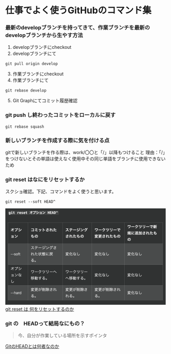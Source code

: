 # 仕事でよく使うGitHubのコマンド集

### 最新のdevelopブランチを持ってきて、作業ブランチを最新のdevelopブランチから生やす方法
1. developブランチにcheckout
2. developブランチにて
  ```
  git pull origin develop
  ```
3. 作業ブランチにcheckout 
4. 作業ブランチにて
  ```
  git rebase develop
  ```
5. Git Graphにてコミット履歴確認

### git push し終わったコミットをローカルに戻す
```
git rebase squash
```

### 新しいブランチを作成する際に気を付ける点
gitで新しいブランチを作る際は、work/〇〇と「/」以降もつけること
理由：「/」をつけないとその単語は使えなく使用中その同じ単語をブランチに使用できないため

### git reset はなにをリセットするか
スクショ確認。下記、コマンドをよく使うと思います。
```
git reset --soft HEAD^
```
![git reset オプション HEAD^](スクリーンショット%202024-11-16%2022.03.51.png)
[git reset は 何をリセットするのか](https://qiita.com/shoheihoh/items/2f49ca9a046f546054f9#:~:text=git%20reset%20%2D%2Dhard%20HEAD,-%E3%82%B9%E3%83%86%E3%83%BC%E3%82%B8%E3%83%B3%E3%82%B0%E3%81%95%E3%82%8C%E3%81%A6%E3%81%84&text=%E3%83%AF%E3%83%BC%E3%82%AF%E3%83%84%E3%83%AA%E3%83%BC%E3%81%AE%20modified.,txt%20%E3%81%AF%E3%81%9D%E3%81%AE%E3%81%BE%E3%81%BE%E6%AE%8B%E3%82%8B%E3%80%82)

### git の　HEADって結局なにもの？

> 今、自分が作業している場所を示すポインタ

[GitのHEADとは何者なのか](https://qiita.com/ymzkjpx/items/00ff664da60c37458aaa)
